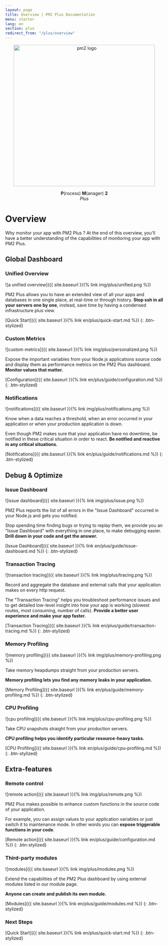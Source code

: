 ```yaml
---
layout: page
title: Overview | PM2 Plus Documentation
menu: starter
lang: en
section: plus
redirect_from: "/plus/overview"
---
```


<p align="center">
    <img width="450px" src="{{ site.baseurl }}/img/plus/plus-black.png" alt="pm2 logo">
</p>
<p align="center">
    <b>P</b>(rocess) <b>M</b>(anager) <b>2</b><br/>
    <i>Plus</i>
</p>

# Overview

Why monitor your app with PM2 Plus ? At the end of this overview, you'll have a better understanding of the capabilities of monitoring your app with PM2 Plus.

## Global Dashboard

### Unified Overview

![a unified overview]({{ site.baseurl }}{% link img/plus/unified.png %})

PM2 Plus allows you to have an extended view of all your apps and databases in one single place, at real-time or through history. **Stop ssh in all your servers one by one**, instead, save time by having a condensed infrastructure plus view.

[Quick Start]({{ site.baseurl }}{% link en/plus/quick-start.md %})
{: .btn-stylized}

### Custom Metrics

![custom metrics]({{ site.baseurl }}{% link img/plus/personalized.png %})

Expose the important variables from your Node.js applications source code and display them as performance metrics on the PM2 Plus dashboard. **Monitor values that matter.**

[Configuration]({{ site.baseurl }}{% link en/plus/guide/configuration.md %})
{: .btn-stylized}

### Notifications

![notifications]({{ site.baseurl }}{% link img/plus/notifications.png %})

Know when a data reaches a threshold, when an error occurred in your application or when your production application is down.

Even though PM2 makes sure that your application have no downtime, be notified in these critical situation in order to react. **Be notified and reactive in any critical situations.**

[Notifications]({{ site.baseurl }}{% link en/plus/guide/notifications.md %})
{: .btn-stylized}

## Debug & Optimize

### Issue Dashboard

![issue dashboard]({{ site.baseurl }}{% link img/plus/issue.png %})

PM2 Plus reports the list of all errors in the "Issue Dashboard" occurred in your Node.js and gets you notified.

Stop spending time finding bugs or trying to replay them, we provide you an "Issue Dashboard" with everything in one place, to make debugging easier. **Drill down in your code and get the answer.**

[Issue Dashboard]({{ site.baseurl }}{% link en/plus/guide/issue-dashboard.md %})
{: .btn-stylized}

### Transaction Tracing

![transaction tracing]({{ site.baseurl }}{% link img/plus/tracing.png %})

Record and aggregate the database and external calls that your application makes on every http request.

The "Transaction Tracing" helps you troubleshoot performance issues and to get detailed low-level insight into how your app is working (slowest routes, most consuming, number of calls). **Provide a better user experience and make your app faster.**

[Transaction Tracing]({{ site.baseurl }}{% link en/plus/guide/transaction-tracing.md %})
{: .btn-stylized}

### Memory Profiling

![memory profiling]({{ site.baseurl }}{% link img/plus/memory-profiling.png %})

Take memory heapdumps straight from your production servers.

**Memory profiling lets you find any memory leaks in your application.**

[Memory Profiling]({{ site.baseurl }}{% link en/plus/guide/memory-profiling.md %})
{: .btn-stylized}

### CPU Profiling

![cpu profiling]({{ site.baseurl }}{% link img/plus/cpu-profiling.png %})

Take CPU snapshots straight from your production servers.

**CPU profiling helps you identify particular resource-heavy tasks.**

[CPU Profiling]({{ site.baseurl }}{% link en/plus/guide/cpu-profiling.md %})
{: .btn-stylized}

## Extra-features

### Remote control

![remote action]({{ site.baseurl }}{% link img/plus/remote.png %})

PM2 Plus makes possible to enhance custom functions in the source code of your application.

For example, you can assign values to your application variables or just switch it to maintenance mode. In other words you can **expose triggerable functions in your code**.

[Remote action]({{ site.baseurl }}{% link en/plus/guide/configuration.md %})
{: .btn-stylized}

### Third-party modules

![modules]({{ site.baseurl }}{% link img/plus/modules.png %})

Extend the capabilities of the PM2 Plus dashboard by using external modules listed in our module page.

**Anyone can create and publish its own module.**

[Modules]({{ site.baseurl }}{% link en/plus/guide/modules.md %})
{: .btn-stylized}


### Next Steps

[Quick Start]({{ site.baseurl }}{% link en/plus/quick-start.md %})
{: .btn-stylized}







